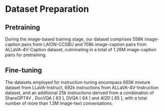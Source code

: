 # Dataset Preparation

## Pretraining

During the image-based training stage, our dataset comprises 558K image-caption pairs
from LAION-CCSBU and 708k image-caption pairs from ALLaVA-4V-Caption dataset,
culminating in a total of 1.26M image-caption pairs for pretraining.

## Fine-tuning

The datasets employed for
instruction-tuning encompass 665K mixture dataset from LLaVA-Instruct, 692k instructions from
ALLaVA-4V-Instruction dataset, and an additional 25k instructions derived from a combination
of ShareGPT4V , DocVQA [ 63 ], DVQA [ 64 ] and AI2D [ 65 ], with a total number of more
than 1.3M image-text conversations.